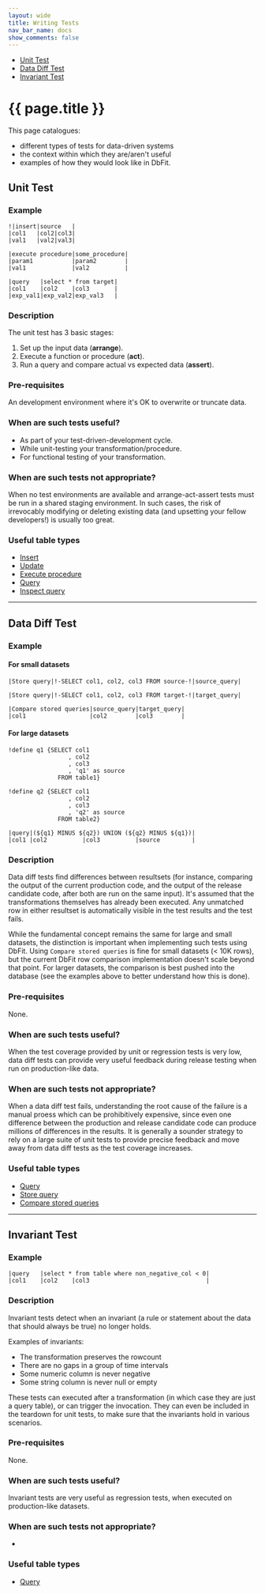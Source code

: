 ```yaml
---
layout: wide
title: Writing Tests
nav_bar_name: docs
show_comments: false
---
```

<div class="row">
  <div class="sidebar span3">
    <ul id="sidenav" class="nav nav-list affix">
      <li class="active"><a href="#unit-test">Unit Test</a></li>
      <li><a href="#data-diff-test">Data Diff Test</a></li>
      <li><a href="#invariant-test">Invariant Test</a></li>
    </ul>
  </div>
  <div class="span9">
    <div class="page-header">
      <h1>{{ page.title }}</h1>
    </div>
    <div markdown="1">
This page catalogues:

 *  different types of tests for data-driven systems
 *  the context within which they are/aren't useful
 *  examples of how they would look like in DbFit.

## Unit Test

### Example

    !|insert|source   |
    |col1   |col2|col3|
    |val1   |val2|val3|

    |execute procedure|some_procedure|
    |param1           |param2        |
    |val1             |val2          |

    |query   |select * from target|
    |col1    |col2    |col3       |
    |exp_val1|exp_val2|exp_val3   |

### Description

The unit test has 3 basic stages:

 1. Set up the input data (**arrange**).
 2. Execute a function or procedure (**act**).
 3. Run a query and compare actual vs expected data (**assert**).

### Pre-requisites

An development environment where it's OK to overwrite or truncate data.

### When are such tests useful?

 *  As part of your test-driven-development cycle.
 *  While unit-testing your transformation/procedure.
 *  For functional testing of your transformation.

### When are such tests not appropriate?

When no test environments are available and arrange-act-assert tests must be run in a shared staging environment. In such cases, the risk of irrevocably modifying or deleting existing data (and upsetting your fellow developers!) is usually too great.

### Useful table types

 *  [Insert](/dbfit/docs/reference.html#insert)
 *  [Update](/dbfit/docs/reference.html#update)
 *  [Execute procedure](/dbfit/docs/reference.html#execute-procedure)
 *  [Query](/dbfit/docs/reference.html#query)
 *  [Inspect query](/dbfit/docs/reference.html#inspect)

----

## Data Diff Test

### Example

#### For small datasets

    |Store query|!-SELECT col1, col2, col3 FROM source-!|source_query|

    |Store query|!-SELECT col1, col2, col3 FROM target-!|target_query|

    |Compare stored queries|source_query|target_query|
    |col1                  |col2        |col3        |

#### For large datasets

    !define q1 {SELECT col1
                     , col2
                     , col3
                     , 'q1' as source
                  FROM table1}

    !define q2 {SELECT col1
                     , col2
                     , col3
                     , 'q2' as source
                  FROM table2}

    |query|(${q1} MINUS ${q2}) UNION (${q2} MINUS ${q1})|
    |col1 |col2          |col3          |source         |

### Description

Data diff tests find differences between resultsets (for instance, comparing the output of the current production code, and the output of the release candidate code, after both are run on the same input). It's assumed that the transformations themselves has already been executed. Any unmatched row in either resultset is automatically visible in the test results and the test fails.

While the fundamental concept remains the same for large and small datasets, the distinction is important when implementing such tests using DbFit. Using `Compare stored queries` is fine for small datasets (< 10K rows), but the current DbFit row comparison implementation doesn't scale beyond that point. For larger datasets, the comparison is best pushed into the database (see the examples above to better understand how this is done).

### Pre-requisites

None.

### When are such tests useful?

When the test coverage provided by unit or regression tests is very low, data diff tests can provide very useful feedback during release testing when run on production-like data.

### When are such tests not appropriate?

When a data diff test fails, understanding the root cause of the failure is a manual proess which can be prohibitively expensive, since even one difference between the production and release candidate code can produce millions of differences in the results. It is generally a sounder strategy to rely on a large suite of unit tests to provide precise feedback and move away from data diff tests as the test coverage increases.

### Useful table types

 *  [Query](/dbfit/docs/reference.html#query)
 *  [Store query](/dbfit/docs/reference.html#store-query)
 *  [Compare stored queries](/dbfit/docs/reference.html#compare-stored-queries)

----

## Invariant Test

### Example

    |query   |select * from table where non_negative_col < 0|
    |col1    |col2    |col3                                 |

### Description

Invariant tests detect when an invariant (a rule or statement about the data that should always be true) no longer holds.

Examples of invariants:

 *  The transformation preserves the rowcount
 *  There are no gaps in a group of time intervals
 *  Some numeric column is never negative
 *  Some string column is never null or empty

These tests can executed after a transformation (in which case they are just a query table), or can trigger the invocation. They can even be included in the teardown for unit tests, to make sure that the invariants hold in various scenarios.

### Pre-requisites

None.

### When are such tests useful?

Invariant tests are very useful as regression tests, when executed on production-like datasets.

### When are such tests not appropriate?

-

### Useful table types

 *  [Query](/dbfit/docs/reference.html#query)

</div>
  </div>
</div>